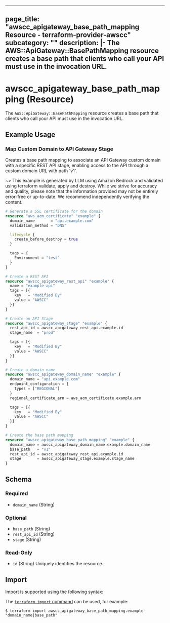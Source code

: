 
---
page_title: "awscc_apigateway_base_path_mapping Resource - terraform-provider-awscc"
subcategory: ""
description: |-
  The AWS::ApiGateway::BasePathMapping resource creates a base path that clients who call your API must use in the invocation URL.
---

# awscc_apigateway_base_path_mapping (Resource)

The ``AWS::ApiGateway::BasePathMapping`` resource creates a base path that clients who call your API must use in the invocation URL.

## Example Usage

### Map Custom Domain to API Gateway Stage

Creates a base path mapping to associate an API Gateway custom domain with a specific REST API stage, enabling access to the API through a custom domain URL with path 'v1'.

~> This example is generated by LLM using Amazon Bedrock and validated using terraform validate, apply and destroy. While we strive for accuracy and quality, please note that the information provided may not be entirely error-free or up-to-date. We recommend independently verifying the content.

```terraform
# Generate a SSL certificate for the domain
resource "aws_acm_certificate" "example" {
  domain_name       = "api.example.com"
  validation_method = "DNS"

  lifecycle {
    create_before_destroy = true
  }

  tags = {
    Environment = "test"
  }
}

# Create a REST API
resource "awscc_apigateway_rest_api" "example" {
  name = "example-api"
  tags = [{
    key   = "Modified By"
    value = "AWSCC"
  }]
}

# Create an API Stage
resource "awscc_apigateway_stage" "example" {
  rest_api_id = awscc_apigateway_rest_api.example.id
  stage_name  = "prod"

  tags = [{
    key   = "Modified By"
    value = "AWSCC"
  }]
}

# Create a domain name
resource "awscc_apigateway_domain_name" "example" {
  domain_name = "api.example.com"
  endpoint_configuration = {
    types = ["REGIONAL"]
  }
  regional_certificate_arn = aws_acm_certificate.example.arn

  tags = [{
    key   = "Modified By"
    value = "AWSCC"
  }]
}

# Create the base path mapping
resource "awscc_apigateway_base_path_mapping" "example" {
  domain_name = awscc_apigateway_domain_name.example.domain_name
  base_path   = "v1"
  rest_api_id = awscc_apigateway_rest_api.example.id
  stage       = awscc_apigateway_stage.example.stage_name
}
```

<!-- schema generated by tfplugindocs -->
## Schema

### Required

- `domain_name` (String)

### Optional

- `base_path` (String)
- `rest_api_id` (String)
- `stage` (String)

### Read-Only

- `id` (String) Uniquely identifies the resource.

## Import

Import is supported using the following syntax:

The [`terraform import` command](https://developer.hashicorp.com/terraform/cli/commands/import) can be used, for example:

```shell
$ terraform import awscc_apigateway_base_path_mapping.example "domain_name|base_path"
```

